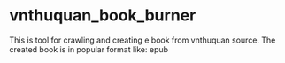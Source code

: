 # vnthuquan_book_burner
This is tool for crawling and creating e book from vnthuquan source. The created book is in popular format like: epub


